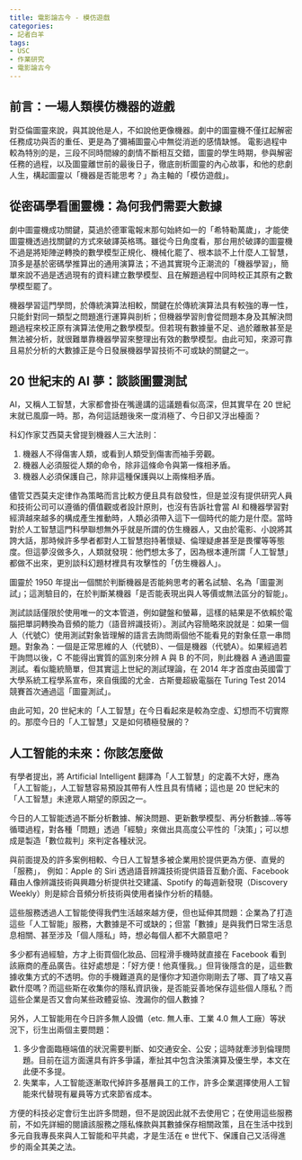 ```yaml
---
title: 電影論古今 - 模仿遊戲
categories:
- 記者白羊
tags: 
- USC
- 作業研究
- 電影論古今
---
```


## 前言：一場人類模仿機器的遊戲

對亞倫圖靈來說，與其說他是人，不如說他更像機器。劇中的圖靈機不僅扛起解密任務成功與否的重任、更是為了彌補圖靈心中無從消逝的感情缺憾。
電影過程中較為特別的是，三段不同時間線的劇情不斷相互交錯，圖靈的學生時期，參與解密任務的過程，以及圖靈離世前的最後日子，徹底剖析圖靈的內心故事，和他的悲劇人生，構起圖靈以「機器是否能思考？」為主軸的「模仿遊戲」。

## 從密碼學看圖靈機：為何我們需要大數據

劇中圖靈機成功關鍵，莫過於德軍電報末那句始終如一的「希特勒萬歲」，才能使圖靈機透過找關鍵的方式來破譯英格瑪。雖從今日角度看，那台用於破譯的圖靈機不過是將矩陣逆轉換的數學模型正規化、機械化罷了、根本談不上什麼人工智慧，頂多是基於密碼學推算出的通用演算法；不過其實現今正潮流的「機器學習」，簡單來說不過是透過現有的資料建立數學模型、且在解題過程中同時校正其原有之數學模型罷了。

機器學習這門學問，於傳統演算法相較，關鍵在於傳統演算法具有較強的專一性，只能針對同一類型之問題進行運算與剖析；但機器學習則會從問題本身及其解決問題過程來校正原有演算法使用之數學模型。但若現有數據量不足、過於離散甚至是無法被分析，就很難單靠機器學習來整理出有效的數學模型。由此可知，來源可靠且易於分析的大數據正是今日發展機器學習技術不可或缺的關鍵之一。

## 20 世紀末的 AI 夢：談談圖靈測試

AI，又稱人工智慧，大家都會掛在嘴邊講的這議題看似高深，但其實早在 20 世紀末就已風靡一時。那，為何這話題後來一度消極了、今日卻又浮出檯面？

科幻作家艾西莫夫曾提到機器人三大法則：

1. 機器人不得傷害人類，或看到人類受到傷害而袖手旁觀。
2. 機器人必須服從人類的命令，除非這條命令與第一條相矛盾。
3. 機器人必須保護自己，除非這種保護與以上兩條相矛盾。

儘管艾西莫夫定律作為策略而言比較方便且具有啟發性，但是並沒有提供研究人員和技術公司可以遵循的價值觀或者設計原則，也沒有告訴社會當 AI 和機器學習對經濟越來越多的構成產生推動時，人類必須帶入這下一個時代的能力是什麼。當時對於人工智慧這門科學聯想無外乎就是所謂的仿生機器人，又由於電影、小說將其誇大話，那時候許多學者都對人工智慧抱持著懷疑、倫理疑慮甚至是畏懼等等態度。但這夢沒做多久，人類就發現：他們想太多了，因為根本連所謂「人工智慧」都做不出來，更別談科幻題材裡具有攻擊性的「仿生機器人」。

圖靈於 1950 年提出一個關於判斷機器是否能夠思考的著名試驗、名為「圖靈測試」；這測驗目的，在於判斷某機器「是否能表現出與人等價或無法區分的智能」。

測試談話僅限於使用唯一的文本管道，例如鍵盤和螢幕，這樣的結果是不依賴於電腦把單詞轉換為音頻的能力（語音辨識技術）。測試內容簡略來說就是：如果一個人（代號C）使用測試對象皆理解的語言去詢問兩個他不能看見的對象任意一串問題。對象為：一個是正常思維的人（代號B）、一個是機器（代號A）。如果經過若干詢問以後，C 不能得出實質的區別來分辨 A 與 B 的不同，則此機器 A 通過圖靈測試。看似籠統簡單，但其實這上世紀的測試理論，在 2014 年才首度由英國雷丁大學系統工程學系宣布，來自俄國的尤金．古斯曼超級電腦在 Turing Test 2014 競賽首次通過這「圖靈測試」。

由此可知，20 世紀末的「人工智慧」在今日看起來是較為空虛、幻想而不切實際的。那麼今日的「人工智慧」又是如何積極發展的？

## 人工智能的未來：你該怎麼做

有學者提出，將 Artificial Intelligent 翻譯為「人工智慧」的定義不大好，應為「人工智能」，人工智慧容易預設其帶有人性且具有情緒；這也是 20 世紀末的「人工智慧」未達眾人期望的原因之一。

今日的人工智能透過不斷分析數據、解決問題、更新數學模型、再分析數據...等等循環過程，對各種「問題」透過「經驗」來做出具高度公平性的「決策」；可以想成是製造「數位裁判」來判定各種狀況。

與前面提及的許多案例相較、今日人工智慧多被企業用於提供更為方便、直覺的「服務」，
例如：Apple 的 Siri 透過語音辨識技術提供語音互動介面、Facebook 藉由人像辨識技術與興趣分析提供社交建議、Spotify 的每週新發現（Discovery Weekly）則是綜合音頻分析技術與使用者操作分析的精髓。

這些服務透過人工智能使得我們生活越來越方便，但也延伸其問題：企業為了打造這些「人工智能」服務，大數據是不可或缺的；但當「數據」是與我們日常生活息息相關、甚至涉及「個人隱私」時，想必每個人都不大願意吧？

多少都有過經驗，方才上街買個化妝品、回程滑手機時就直接在 Facebook 看到該廠商的產品廣告。往好處想是：「好方便！他真懂我。」但背後隱含的是，這些數據收集方式的不透明。你的手機難道真的是懂你才知道你剛剛去了哪、買了啥又喜歡什麼嗎？而這些斯在收集你的隱私資訊後，是否能妥善地保存這些個人隱私？而這些企業是否又會向某些政體妥協、洩漏你的個人數據？

另外，人工智能用在今日許多無人設備（etc. 無人車、工業 4.0 無人工廠）等狀況下，衍生出兩個主要問題：

1. 多少會面臨極端值的狀況需要判斷、如交通安全、公安；這時就牽涉到倫理問題。目前在這方面還具有許多爭議，牽扯其中包含決策演算及優生學，本文在此便不多提。
2. 失業率，人工智能逐漸取代掉許多基層員工的工作，許多企業選擇使用人工智能來代替現有雇員等方式來節省成本。

方便的科技必定會衍生出許多問題，但不是說因此就不去使用它；在使用這些服務前，不如先詳細的閱讀該服務之隱私條款與其數據保存相關政策，且在生活中找到多元自我專長來與人工智能和平共處，才是生活在 e 世代下、保護自己又活得進步的兩全其美之法。